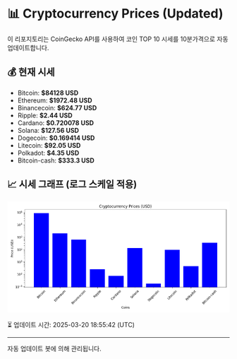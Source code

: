 
# 📊 Cryptocurrency Prices (Updated)

이 리포지토리는 CoinGecko API를 사용하여 코인 TOP 10 시세를 10분가격으로 자동 업데이트합니다.

## 💰 현재 시세
- Bitcoin: **$84128 USD**
- Ethereum: **$1972.48 USD**
- Binancecoin: **$624.77 USD**
- Ripple: **$2.44 USD**
- Cardano: **$0.720078 USD**
- Solana: **$127.56 USD**
- Dogecoin: **$0.169414 USD**
- Litecoin: **$92.05 USD**
- Polkadot: **$4.35 USD**
- Bitcoin-cash: **$333.3 USD**

## 📈 시세 그래프 (로그 스케일 적용)
![Crypto Prices](crypto_prices.png)

⏳ 업데이트 시간: 2025-03-20 18:55:42 (UTC)

---
자동 업데이트 봇에 의해 관리됩니다.
